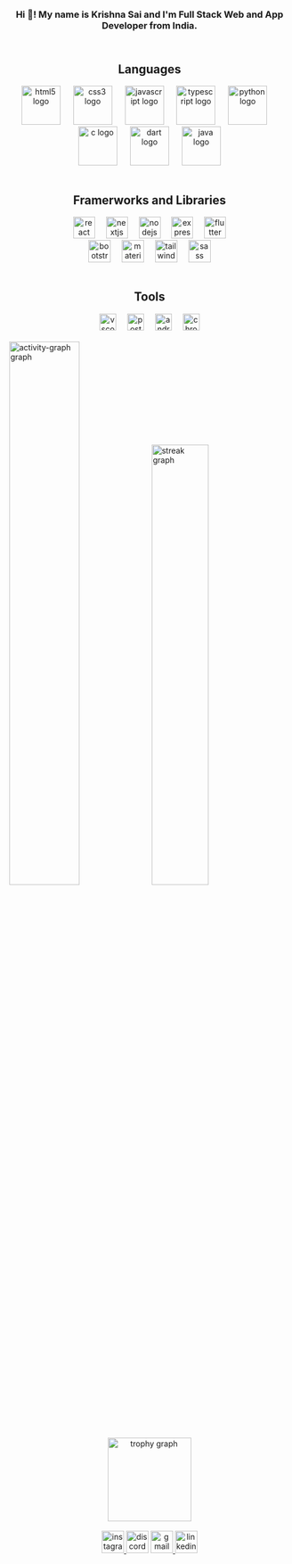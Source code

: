 <img src="https://media4.giphy.com/media/xT39Dfh52mXvar4FMI/giphy.gif?cid=ecf05e472lbsbequwn42g1oam7ztzn8djd8c8wzkh4p1x0k2&ep=v1_gifs_search&rid=giphy.gif&ct=g"  width="100%" height="10" />
<h3 align="center">Hi 👋! My name is Krishna Sai and I'm Full Stack Web and App Developer from India.</h3>
<img src="https://media4.giphy.com/media/xT39Dfh52mXvar4FMI/giphy.gif?cid=ecf05e472lbsbequwn42g1oam7ztzn8djd8c8wzkh4p1x0k2&ep=v1_gifs_search&rid=giphy.gif&ct=g"  width="100%" height="10" />

<h2 align="center">Languages</h2>

<div align="center">
  <img src="https://cdn.jsdelivr.net/gh/devicons/devicon/icons/html5/html5-original.svg" height="70" alt="html5 logo"  />
  <img width="15" />
  <img src="https://cdn.jsdelivr.net/gh/devicons/devicon/icons/css3/css3-original.svg" height="70" alt="css3 logo"  />
  <img width="15" />
  <img src="https://skillicons.dev/icons?i=js" height="70" alt="javascript logo"  />
  <img width="15" />
  <img src="https://cdn.jsdelivr.net/gh/devicons/devicon/icons/typescript/typescript-original.svg" height="70" alt="typescript logo"  />
  <img width="15" />
  <img src="https://cdn.jsdelivr.net/gh/devicons/devicon/icons/python/python-original.svg" height="70" alt="python logo"  />
  <img width="15" />
  <img src="https://skillicons.dev/icons?i=c" height="70" alt="c logo"  />
  <img width="15" />
  <img src="https://cdn.jsdelivr.net/gh/devicons/devicon/icons/dart/dart-original.svg" height="70" alt="dart logo"  />
  <img width="15" />
  <img src="https://cdn.jsdelivr.net/gh/devicons/devicon/icons/java/java-original.svg" height="70" alt="java logo"  />
</div>
<br>
<h2 align="center">Framerworks and Libraries</h2>

<div align="center">
  <img src="https://img.shields.io/badge/React-61DAFB?logo=react&logoColor=black&style=for-the-badge" height="39" alt="react logo"  />
  <img width="12" />
  <img src="https://img.shields.io/badge/Next.js-000000?logo=nextdotjs&logoColor=white&style=for-the-badge" height="39" alt="nextjs logo"  />
  <img width="12" />
  <img src="https://img.shields.io/badge/Node.js-339933?logo=nodedotjs&logoColor=white&style=for-the-badge" height="39" alt="nodejs logo"  />
  <img width="12" />
  <img src="https://img.shields.io/badge/Express-000000?logo=express&logoColor=white&style=for-the-badge" height="39" alt="express logo"  />
  <img width="12" />
  <img src="https://img.shields.io/badge/Flutter-02569B?logo=flutter&logoColor=white&style=for-the-badge" height="39" alt="flutter logo"  />
</div>

<div align="center">
  <img src="https://img.shields.io/badge/Bootstrap-7952B3?logo=bootstrap&logoColor=white&style=for-the-badge" height="40" alt="bootstrap logo"  />
  <img width="12" />
  <img src="https://img.shields.io/badge/MUI-007FFF?logo=mui&logoColor=white&style=for-the-badge" height="40" alt="materialui logo"  />
  <img width="12" />
  <img src="https://img.shields.io/badge/Tailwind CSS-06B6D4?logo=tailwindcss&logoColor=black&style=for-the-badge" height="40" alt="tailwindcss logo"  />
  <img width="12" />
  <img src="https://img.shields.io/badge/Sass-CC6699?logo=sass&logoColor=black&style=for-the-badge" height="40" alt="sass logo"  />
</div>
<br>
<h2 align="center">Tools</h2>

<div align="center">
  <img src="https://img.shields.io/badge/Visual Studio Code-007ACC?logo=visualstudiocode&logoColor=white&style=for-the-badge" height="30" alt="vscode logo"  />
  <img width="12" />
  <img src="https://img.shields.io/badge/Postman-FF6C37?logo=postman&logoColor=black&style=for-the-badge" height="30" alt="postman logo"  />
  <img width="12" />
  <img src="https://img.shields.io/badge/Android Studio-3DDC84?logo=androidstudio&logoColor=black&style=for-the-badge" height="30" alt="androidstudio logo"  />
  <img width="12" />
  <img src="https://img.shields.io/badge/Google Chrome-4285F4?logo=googlechrome&logoColor=white&style=for-the-badge" height="30" alt="chrome logo"  />
</div>
<br>
<div>
  <img src="https://github-readme-activity-graph.vercel.app/graph?username=DevKrishnasai&radius=16&theme=react&area=true&order=5&hide_border=true&hide_title=true"  width="50%" alt="activity-graph graph"  />
  <img src="https://streak-stats.demolab.com?user=DevKrishnasai&locale=en&mode=daily&theme=dracula&hide_border=true&border_radius=10&order=3"  width="45%" alt="streak graph"  />
</div>
<br>
<div align="center">
  <img src="https://github-profile-trophy.vercel.app?username=DevKrishnasai&theme=dracula&column=4&row=1&margin-w=8&margin-h=8&no-bg=true&no-frame=true&order=4" height="150" alt="trophy graph"  />
</div>
<br>
<div align="center">
  <a href="https://www.instagram.com/krishna_sai_ambati" target="_blank">
    <img src="https://img.shields.io/static/v1?message=Instagram&logo=instagram&label=&color=E4405F&logoColor=white&labelColor=&style=plastic" height="40" alt="instagram logo"  />
  </a>
  <img src="https://img.shields.io/static/v1?message=Discord&logo=discord&label=&color=7289DA&logoColor=white&labelColor=&style=plastic" height="40" alt="discord logo"  />
  <a href="https://www.linkedin.com/in/krishnasaiambati/" target="_blank">
    <img src="https://img.shields.io/static/v1?message=Gmail&logo=gmail&label=&color=D14836&logoColor=white&labelColor=&style=plastic" height="40" alt="gmail logo"  />
  </a>
  <a href="https://www.linkedin.com/in/krishnasaiambati/ target="_blank">
  <img src="https://img.shields.io/static/v1?message=LinkedIn&logo=linkedin&label=&color=0077B5&logoColor=white&labelColor=&style=plastic" height="40" alt="linkedin logo"  />
  </a>
</div>

